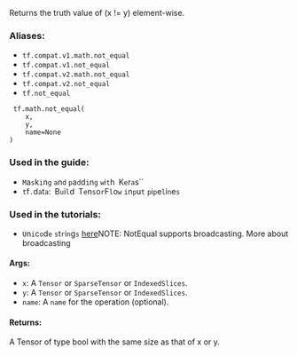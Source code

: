 
Returns the truth value of (x != y) element-wise.
### Aliases:
- `tf.compat.v1.math.not_equal`
- `tf.compat.v1.not_equal`
- `tf.compat.v2.math.not_equal`
- `tf.compat.v2.not_equal`
- `tf.not_equal`

```
 tf.math.not_equal(
    x,
    y,
    name=None
)
```
### Used in the guide:
- ``M``a``s``k``i``n``g`` ``a``n``d`` ``p``a``d``d``i``n``g`` ``w``i``t``h`` ``K``e``r``a``s``
- ``t``f``.``d``a``t``a``:`` ``B``u``i``l``d`` ``T``e``n``s``o``r``F``l``o``w`` ``i``n``p``u``t`` ``p``i``p``e``l``i``n``e``s``
### Used in the tutorials:
- ``U``n``i``c``o``d``e`` ``s``t``r``i``n``g``s``
[here](https://docs.scipy.org/doc/numpy-1.13.0/user/basics.broadcasting.html)NOTE: NotEqual supports broadcasting. More about broadcasting 

#### Args:
- `x`: A `Tensor` or `SparseTensor` or `IndexedSlices`.
- `y`: A `Tensor` or `SparseTensor` or `IndexedSlices`.
- `name`: A `name` for the operation (optional).
#### Returns:

A Tensor of type bool with the same size as that of x or y.

